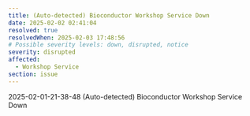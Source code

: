 ```yaml
---
title: (Auto-detected) Bioconductor Workshop Service Down
date: 2025-02-02 02:41:04
resolved: true
resolvedWhen: 2025-02-03 17:48:56
# Possible severity levels: down, disrupted, notice
severity: disrupted
affected:
  - Workshop Service
section: issue
---
```


2025-02-01-21-38-48 (Auto-detected) Bioconductor Workshop Service Down

